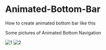 # Animated-Bottom-Bar
How to create animated bottom bar like this

Some pictures of Animated Bottom Navigation 

![1](https://github.com/Ajay-2022-Soft-Tech/Animated-Bottom-Bar/assets/113298640/4de9b6d2-92be-46fe-b179-13c454b8ef1c)
![2](https://github.com/Ajay-2022-Soft-Tech/Animated-Bottom-Bar/assets/113298640/3f3b2b44-b0a7-41b4-9f95-3af5f697b365)
